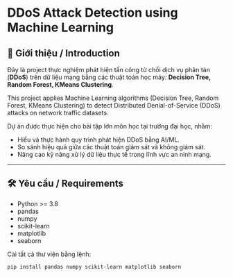 # DDoS Attack Detection using Machine Learning

## 📑 Giới thiệu / Introduction

Đây là project thực nghiệm phát hiện tấn công từ chối dịch vụ phân tán (**DDoS**) trên dữ liệu mạng bằng các thuật toán học máy: **Decision Tree, Random Forest, KMeans Clustering**.

This project applies Machine Learning algorithms (Decision Tree, Random Forest, KMeans Clustering) to detect Distributed Denial-of-Service (DDoS) attacks on network traffic datasets.

Dự án được thực hiện cho bài tập lớn môn học tại trường đại học, nhằm:  
- Hiểu và thực hành quy trình phát hiện DDoS bằng AI/ML.  
- So sánh hiệu quả giữa các thuật toán giám sát và không giám sát.  
- Nâng cao kỹ năng xử lý dữ liệu thực tế trong lĩnh vực an ninh mạng.

---

## 🛠️ Yêu cầu / Requirements

- Python >= 3.8  
- pandas  
- numpy  
- scikit-learn  
- matplotlib  
- seaborn  

Cài tất cả thư viện bằng lệnh:
```bash
pip install pandas numpy scikit-learn matplotlib seaborn
